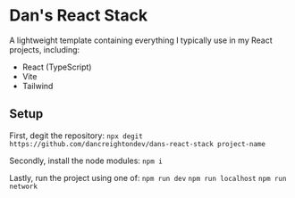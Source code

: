 # Dan's React Stack

A lightweight template containing everything I typically use in my React projects, including:

-   React (TypeScript)
-   Vite
-   Tailwind

## Setup

First, degit the repository:
`npx degit https://github.com/dancreightondev/dans-react-stack project-name`

Secondly, install the node modules:
`npm i`

Lastly, run the project using one of:
`npm run dev`
`npm run localhost`
`npm run network`
